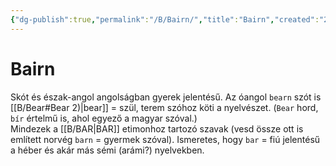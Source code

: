 ```yaml
---
{"dg-publish":true,"permalink":"/B/Bairn/","title":"Bairn","created":"2024-02-01T05:01","updated":"2024-02-01T05:01"}
---
```



# Bairn

Skót és észak-angol angolságban gyerek jelentésű. Az óangol `bearn` szót is [[B/Bear#Bear 2)\|bear]] = szül, terem szóhoz köti a nyelvészet. (`Bear` hord, `bír` értelmű is, ahol egyező a magyar szóval.)  
Mindezek a [[B/BAR\|BAR]] etimonhoz tartozó szavak (vesd össze ott is említett norvég `barn` = gyermek szóval). Ismeretes, hogy `bar` = fiú jelentésű a héber és akár más sémi (arámi?) nyelvekben.  